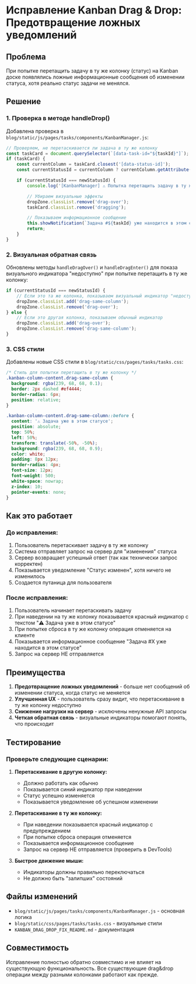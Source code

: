 # Исправление Kanban Drag & Drop: Предотвращение ложных уведомлений

## Проблема
При попытке перетащить задачу в ту же колонку (статус) на Kanban доске появлялись ложные информационные сообщения об изменении статуса, хотя реально статус задачи не менялся.

## Решение

### 1. Проверка в методе handleDrop()
Добавлена проверка в `blog/static/js/pages/tasks/components/KanbanManager.js`:

```javascript
// Проверяем, не перетаскивается ли задача в ту же колонку
const taskCard = document.querySelector(`[data-task-id="${taskId}"]`);
if (taskCard) {
    const currentColumn = taskCard.closest('[data-status-id]');
    const currentStatusId = currentColumn ? currentColumn.getAttribute('data-status-id') : null;

    if (currentStatusId === newStatusId) {
        console.log('[KanbanManager] ⚠️ Попытка перетащить задачу в ту же колонку - отменяем операцию');

        // Убираем визуальные эффекты
        dropZone.classList.remove('drag-over');
        taskCard.classList.remove('dragging');

        // Показываем информационное сообщение
        this.showNotification(`Задача #${taskId} уже находится в этом статусе`, 'info');
        return;
    }
}
```

### 2. Визуальная обратная связь
Обновлены методы `handleDragOver()` и `handleDragEnter()` для показа визуального индикатора "недоступно" при попытке перетащить в ту же колонку:

```javascript
if (currentStatusId === newStatusId) {
    // Если это та же колонка, показываем визуальный индикатор "недоступно"
    dropZone.classList.add('drag-same-column');
    dropZone.classList.remove('drag-over');
} else {
    // Если это другая колонка, показываем обычный индикатор
    dropZone.classList.add('drag-over');
    dropZone.classList.remove('drag-same-column');
}
```

### 3. CSS стили
Добавлены новые CSS стили в `blog/static/css/pages/tasks/tasks.css`:

```css
/* Стиль для попытки перетащить в ту же колонку */
.kanban-column-content.drag-same-column {
  background: rgba(239, 68, 68, 0.1);
  border: 2px dashed #ef4444;
  border-radius: 6px;
  position: relative;
}

.kanban-column-content.drag-same-column::before {
  content: '⚠️ Задача уже в этом статусе';
  position: absolute;
  top: 50%;
  left: 50%;
  transform: translate(-50%, -50%);
  background: rgba(239, 68, 68, 0.9);
  color: white;
  padding: 8px 12px;
  border-radius: 4px;
  font-size: 12px;
  font-weight: 500;
  white-space: nowrap;
  z-index: 10;
  pointer-events: none;
}
```

## Как это работает

### До исправления:
1. Пользователь перетаскивает задачу в ту же колонку
2. Система отправляет запрос на сервер для "изменения" статуса
3. Сервер возвращает успешный ответ (так как технически запрос корректен)
4. Показывается уведомление "Статус изменен", хотя ничего не изменилось
5. Создается путаница для пользователя

### После исправления:
1. Пользователь начинает перетаскивать задачу
2. При наведении на ту же колонку показывается красный индикатор с текстом "⚠️ Задача уже в этом статусе"
3. При попытке сброса в ту же колонку операция отменяется на клиенте
4. Показывается информационное сообщение "Задача #X уже находится в этом статусе"
5. Запрос на сервер НЕ отправляется

## Преимущества

1. **Предотвращение ложных уведомлений** - больше нет сообщений об изменении статуса, когда статус не меняется
2. **Улучшенная UX** - пользователь сразу видит, что перетаскивание в ту же колонку недоступно
3. **Снижение нагрузки на сервер** - исключены ненужные API запросы
4. **Четкая обратная связь** - визуальные индикаторы помогают понять, что происходит

## Тестирование

### Проверьте следующие сценарии:

1. **Перетаскивание в другую колонку:**
   - Должно работать как обычно
   - Показывается синий индикатор при наведении
   - Статус успешно изменяется
   - Показывается уведомление об успешном изменении

2. **Перетаскивание в ту же колонку:**
   - При наведении показывается красный индикатор с предупреждением
   - При попытке сброса операция отменяется
   - Показывается информационное сообщение
   - Запрос на сервер НЕ отправляется (проверить в DevTools)

3. **Быстрое движение мыши:**
   - Индикаторы должны правильно переключаться
   - Не должно быть "залипших" состояний

## Файлы изменений

- `blog/static/js/pages/tasks/components/KanbanManager.js` - основная логика
- `blog/static/css/pages/tasks/tasks.css` - визуальные стили
- `KANBAN_DRAG_DROP_FIX_README.md` - документация

## Совместимость

Исправление полностью обратно совместимо и не влияет на существующую функциональность. Все существующие drag&drop операции между разными колонками работают как прежде.
